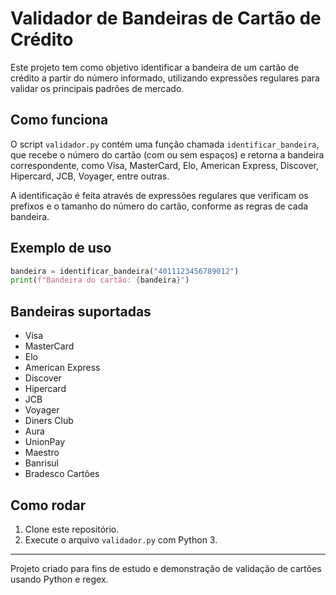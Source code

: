 # Validador de Bandeiras de Cartão de Crédito

Este projeto tem como objetivo identificar a bandeira de um cartão de crédito a partir do número informado, utilizando expressões regulares para validar os principais padrões de mercado.

## Como funciona

O script `validador.py` contém uma função chamada `identificar_bandeira`, que recebe o número do cartão (com ou sem espaços) e retorna a bandeira correspondente, como Visa, MasterCard, Elo, American Express, Discover, Hipercard, JCB, Voyager, entre outras.

A identificação é feita através de expressões regulares que verificam os prefixos e o tamanho do número do cartão, conforme as regras de cada bandeira.

## Exemplo de uso

```python
bandeira = identificar_bandeira("4011123456789012")
print(f"Bandeira do cartão: {bandeira}")
```

## Bandeiras suportadas

- Visa
- MasterCard
- Elo
- American Express
- Discover
- Hipercard
- JCB
- Voyager
- Diners Club
- Aura
- UnionPay
- Maestro
- Banrisul
- Bradesco Cartões

## Como rodar

1. Clone este repositório.
2. Execute o arquivo `validador.py` com Python 3.

---

Projeto criado para fins de estudo e demonstração de validação de cartões usando Python e regex.